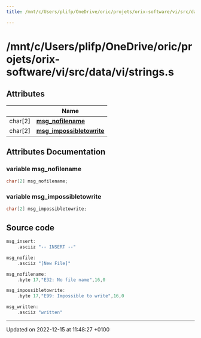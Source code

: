 ```yaml
---
title: /mnt/c/Users/plifp/OneDrive/oric/projets/orix-software/vi/src/data/vi/strings.s

---
```


# /mnt/c/Users/plifp/OneDrive/oric/projets/orix-software/vi/src/data/vi/strings.s



## Attributes

|                | Name           |
| -------------- | -------------- |
| char[2] | **[msg_nofilename](Files/strings_8s.md#variable-msg-nofilename)**  |
| char[2] | **[msg_impossibletowrite](Files/strings_8s.md#variable-msg-impossibletowrite)**  |



## Attributes Documentation

### variable msg_nofilename

```cpp
char[2] msg_nofilename;
```


### variable msg_impossibletowrite

```cpp
char[2] msg_impossibletowrite;
```



## Source code

```cpp
msg_insert:
    .asciiz "-- INSERT --"

msg_nofile:
    .asciiz "[New File]"

msg_nofilename:
    .byte 17,"E32: No file name",16,0

msg_impossibletowrite:
    .byte 17,"E99: Impossible to write",16,0

msg_written:
    .asciiz "written"
```


-------------------------------

Updated on 2022-12-15 at 11:48:27 +0100
